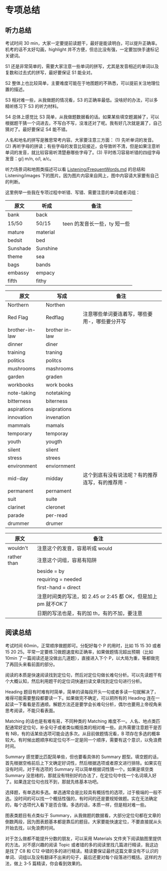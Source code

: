 # 专项总结

## 听力总结

考试时间 30 min，大家一定要提前读题干，最好是能读明白，可以提升正确率。机考的话不太好勾画，highlight 并不方便，但总比没有强，一定要加快手速标记关键词。

S1 还是非常简单的，需要大家注意一些单词的拼写，尤其是发音相近的单词以及复数和过去式的拼写，最好要保证 S1 能全对。

S2 整体上也比较简单，主要难度可能在于地图题的不熟悉，可以提前关注地理位置的描述。

S3 相对难一些，从我做题的情况看，S3 的正确率最低。没啥好的办法，可以多精听练习下 S3 的听力材料。

S4 总体上感觉比 S3 简单，从我做题数据看的话。如果某些填空题漏掉了，可以根据题干猜一个词进去，不写白不写，没准还对了呢。我有好几次就是漏了，自己猜对了。最好要保证 S4 能不错。

人名和地名的拼写是雅思常考内容。大家要注意三方面： (1) 先听单词的发音。(2) 再听字母的拼读；有些字母的发音比较接近，会导致听不清，但是如果注意听单词的发音，就比较容易听清楚悬哪些字母了。(3) 平时练习容易听错的四组字母发音：g/j m/n, o/l, a/c。

听力场景词和地图类描述可以看 [Listening/FrequentWords.md](#./Listening/FrequentWords.md) 的总结和 Listening/images 下的图片。因为图片内容来自网上，图中内容请大家要有自己的判断。

这里例举一些我在专项过程中听错、写错、需要注意的单词或者词组：

| 原文     | 听成     | 备注                         |
| -------- | -------- | ---------------------------- |
| bank     | back     |                              |
| 15/50    | 50/15    | teen 的发音长一些，ty 短一些 |
| mature   | material |                              |
| bedsit   | bed      |                              |
| Sunshade | Sunshine |                              |
| theme    | sea      |                              |
| bags     | bands    |                              |
| embassy  | empacy   |                              |
| fifth    | fithy    |                              |

| 原文           | 写成           | 备注                                             |
| -------------- | -------------- | ------------------------------------------------ |
| Northern       | Northen        |                                                  |
| Red Flag       | Redflag        | 注意哪些单词要连着写，哪些要用-，哪些要分开写    |
| brother-in-law | brother in-law |                                                  |
| dinner         | diner          |                                                  |
| training       | traning        |                                                  |
| politics       | politcs        |                                                  |
| mushrooms      | mashrooms      |                                                  |
| garden         | graden         |                                                  |
| workbooks      | work books     |                                                  |
| note-taking    | notetaking     |                                                  |
| bitterness     | biterness      |                                                  |
| aspirations    | asiprations    |                                                  |
| innovation     | invenation     |                                                  |
| mammals        | mamals         |                                                  |
| temporary      | temporay       |                                                  |
| youth          | yougth         |                                                  |
| silent         | slient         |                                                  |
| stress         | strees         |                                                  |
| environment    | enviornment    |                                                  |
| mid-day        | midday         | 这个到底有没有说法呢？有的推荐连写，有的推荐用 - |
| permanent      | pernament      |                                                  |
| suit           | suite          |                                                  |
| clarinet       | cleronet       |                                                  |
| parade         | per-read       |                                                  |
| drummer        | drumer         |                                                  |

| 原文        | 备注                                                         |
| ----------- | ------------------------------------------------------------ |
| wouldn't    | 注意这个的发音，容易听成 would                               |
| rather than | 注意这个词组，容易有陷阱                                     |
|             | beside = by                                                  |
|             | requiring = needed                                           |
|             | first-hand = direct                                          |
|             | 注意时间类的写法，如 2.45 or 2:45 都 OK，但是加上 pm 就不OK了 |
|             | 日期的写法也是，有的加 th，有的不加，要注意                  |

## 阅读总结

考试时间 60min，正常顺序做题即可。分配好每个 P 的用时，比如 15 15 30 或者 15 20 25。平常一定要练习做题速度和正确率，如果做题情况超出预期（比如 10min 了一篇阅读还是没做出几道题），直接进入下个 P，以大局为重，等都做完了再回头来看前面的部分。

阅读的本质是快速阅读找到定位句，然后对定位句做长难句分析。可以先读题干有个大概认知，然后利用题干的定位词快速扫读文章找到定位句进行分析。

Heading 题目有时难有时简单，简单的读每段开头一句或者多读一句就解决了，难得可能需要整段都要读一下。如果做完不确定，可以把所有的 Heading 连在一起读一下看看是否通顺。解题方法还是要学会长难句分析，偶尔也要用上帝视角来思考阅读，不能只看表面。

Matching 的话也是有难有易，不同种类的 Matching 难度不一。人名、地点类匹配通常好定位句，补全句子或者类似概括类的相对难一些。此外需要注意题干是否有 NB，有的话某些选项可能会选多次。从目前做题情况看，B 项存在多选的概率较大。有时候出题顺序和定位句不一定是同一个顺序，需要有这个意识，以免浪费时间。

Summary 感觉要比匹配简单些，但也要看具体的 Summary 题型。填空题的话，首先根据空格前后上下文确定好词性，然后根据选项或者原文进行排除。如果实在没有时间，对于有选项的 Summary 可以简单根据词性猜一个。如果是填空类 Summary 没思绪的，那就没有特别好的办法了，在定位句中找一个名词填入好了。如果连定位句也找不到，那就先练基本功吧。

选择题，有单选和多选。单选通常会是比较具有概括性的选项，过于极端的一般不选。没时间的可以找一个概括性强的，有时间的还是要规矩做题。实在无法确定的，每个选项代入看下是否合理。多选的话，本质一样，但是相对难一些。

图表类题目有点类似于 Summary，从我做题的数据看，大部分定位句都在文章的倒数两段，因为图表题基本都是靠后的题目。大家要能快速定位，不要直接就从头开始去找，以免浪费时间。

对于怎么做都不能提升分数的朋友，可以采用 Materials 文件夹下阅读脑图里提供的方法。对不感兴趣的阅读 Topic 或者错的多的阅读里找几篇进行精读，我这边是找了 C8 和 C12 中错的多的进行精读。精读要保证最终这篇文章没有不认识的单词、词组以及没有翻译不出来的句子，最后还要对每个段落进行概括。这样的方法，做上 3-5 篇精读，你会看到效果的。